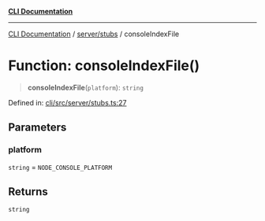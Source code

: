 [**CLI Documentation**](../../../README.md)

***

[CLI Documentation](../../../README.md) / [server/stubs](../README.md) / consoleIndexFile

# Function: consoleIndexFile()

> **consoleIndexFile**(`platform`): `string`

Defined in: [cli/src/server/stubs.ts:27](https://github.com/stonemjs/cli/blob/df49bf1f270a78a61946870e36ae0b10d02482b3/src/server/stubs.ts#L27)

## Parameters

### platform

`string` = `NODE_CONSOLE_PLATFORM`

## Returns

`string`
